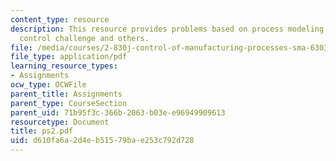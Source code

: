 ```yaml
---
content_type: resource
description: This resource provides problems based on process modeling ideas, process
  control challenge and others.
file: /media/courses/2-830j-control-of-manufacturing-processes-sma-6303-spring-2008/d610fa6a2d4eb51579bae253c792d728_ps2.pdf
file_type: application/pdf
learning_resource_types:
- Assignments
ocw_type: OCWFile
parent_title: Assignments
parent_type: CourseSection
parent_uid: 71b95f3c-366b-2063-b03e-e96949909613
resourcetype: Document
title: ps2.pdf
uid: d610fa6a-2d4e-b515-79ba-e253c792d728
---
```

